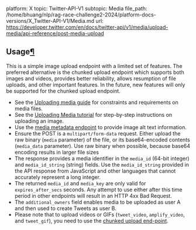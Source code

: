 platform: X
topic: Twitter-API-V1
subtopic: Media
file_path: /home/bhuang/nlp/rag-race-challenge2-2024/platform-docs-versions/X_Twitter-API-V1/Media.md
url: https://developer.twitter.com/en/docs/twitter-api/v1/media/upload-media/api-reference/post-media-upload


## Usage[¶](#usage "Permalink to this headline")

This is a simple image upload endpoint with a limited set of features. The preferred alternative is the chunked upload endpoint which supports both images and videos, provides better reliability, allows resumption of file uploads, and other important features. In the future, new features will only be supported for the chunked upload endpoint.

* See the [Uploading media guide](https://developer.twitter.com/en/docs/media/upload-media/uploading-media/media-best-practices) for constraints and requirements on media files.
* See the [Uploading Media tutorial](https://developer.twitter.com/en/docs/tutorials/uploading-media) for step-by-step instructions on uploading an image.
* Use the [media metadata endpoint](https://developer.twitter.com/en/docs/media/upload-media/api-reference/post-media-metadata-create) to provide image alt text information.
* Ensure the POST is a `multipart/form-data` request. Either upload the raw binary (`media` parameter) of the file, or its base64-encoded contents (`media_data` parameter). Use raw binary when possible, because base64 encoding results in larger file sizes
* The response provides a media identifier in the `media_id` (64-bit integer) and `media_id_string` (string) fields. Use the `media_id_string` provided in the API response from JavaScript and other languages that cannot accurately represent a long integer.
* The returned `media_id` and `media_key` are only valid for `expires_after_secs` seconds. Any attempt to use either after this time period in other endpoints will result in an HTTP 4xx Bad Request.
* The `additional_owners` field enables media to be uploaded as user A and then used to create Tweets as user B.
* Please note that to upload videos or GIFs (`tweet_video`, `amplify_video`, and `tweet_gif`), you need to use the [chunked upload end-point](https://developer.twitter.com/en/docs/media/upload-media/api-reference/post-media-upload-init).